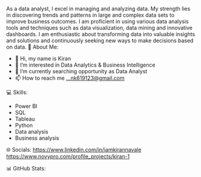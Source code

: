 As a data analyst, I excel in managing and analyzing data. My strength lies in discovering trends and patterns in large and complex data sets to improve business        outcomes. I am proficient in using various data analysis tools and techniques such as data visualization, data mining and innovative dashboards. I am enthusiastic about transforming data into valuable insights and solutions and continuously seeking new ways to make decisions based on data.
💫 About Me:

- 👋 Hi, my name is Kiran
- 👀 I’m interested in Data Analytics & Business Intelligence
- 🌱 I’m currently searching opportunity as Data Analyst
- 📫 How to reach me ...nk619123@gmail.com

💻 Skills:
- Power BI
- SQL
- Tableau
- Python
- Data analysis
- Business analysis

🌐 Socials:
https://www.linkedin.com/in/iamkirannavale    https://www.novypro.com/profile_projects/kiran-1


📊 GitHub Stats:
